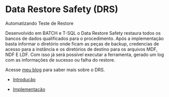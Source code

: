 # Data Restore Safety (DRS)
Automatizando Teste de Restore

Desenvolvido em BATCH e T-SQL o Data Restore Safety restaura todos os bancos de dados qualificados para o procedimento. Após a implementação basta informar o diretório onde ficam as peças de backup, credencias de acesso para a instância e os diretórios de destino para os arquivos MDF, NDF E LDF. Com isso já será possível executar a ferramenta, gerado um log com as informações de sucesso ou falha do restore.

Acesse [meu blog](https://natanrochadba.blogspot.com)  para saber mais sobre o DRS.

- [Introdução](https://natanrochadba.blogspot.com/2018/12/fala-galera-tudo-certo-fazem.html)

- [Implementação](https://natanrochadba.blogspot.com/2018/12/automatizando-restore-database_9.html)
